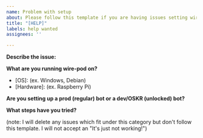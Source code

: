 ```yaml
---
name: Problem with setup
about: Please follow this template if you are having issues setting wire-pod up.
title: "[HELP]"
labels: help wanted
assignees: ''

---
```


**Describe the issue:**

**What are you running wire-pod on?**
  - [OS]: (ex. Windows, Debian)
  - [Hardware]: (ex. Raspberry Pi)

**Are you setting up a prod (regular) bot or a dev/OSKR (unlocked) bot?**

**What steps have you tried?**

(note: I will delete any issues which fit under this category but don't follow this template. I will not accept an "It's just not working!")
